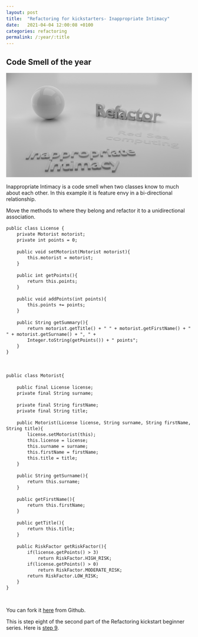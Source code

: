 ```yaml
---
layout: post
title:  "Refactoring for kickstarters- Inappropriate Intimacy"
date:   2021-04-04 12:00:08 +0100
categories: refactoring
permalink: /:year/:title
---
```


## Code Smell of the year
 

![Inappropriate Intimacy](../images/Refactoring/Refactor-inappropriate-intimacy.png)
<br>

Inappropriate Intimacy is a code smell when two classes know to much about each other.
In this example it is feature envy in a bi-directional relationship.

Move the methods to where they belong and refactor it to a unidirectional association.


    public class License {
        private Motorist motorist;
        private int points = 0;
    
        public void setMotorist(Motorist motorist){
            this.motorist = motorist;
        }

        public int getPoints(){
            return this.points;
        }

        public void addPoints(int points){
            this.points += points;
        }

        public String getSummary(){
            return motorist.getTitle() + " " + motorist.getFirstName() + " " + motorist.getSurname() + ", " + 
            Integer.toString(getPoints()) + " points";
        }
    }



    public class Motorist{

        public final License license;
        private final String surname;

        private final String firstName;
        private final String title;

        public Motorist(License license, String surname, String firstName, String title){
            license.setMotorist(this);
            this.license = license;
            this.surname = surname;
            this.firstName = firstName;
            this.title = title;
        }

        public String getSurname(){
            return this.surname;
        }

        public getFirstName(){
            return this.firstName;
        }

        public getTitle(){
            return this.title;
        }

        public RiskFactor getRiskFactor(){
            if(license.getPoints() > 3)
                return RiskFactor.HIGH_RISK;
            if(license.getPoints() > 0)
                return RiskFactor.MODERATE_RISK;
            return RiskFactor.LOW_RISK;
        }
    }

<br>

You can fork it [here](https://github.com/redseacomputing/Refactoring_InappropriateIntimacy) from Github.

This is step eight of the second part of the Refactoring kickstart beginner series. Here is [step 9](https://redseacomputing.github.io/2021/Refactoring2-9-switch-statement).